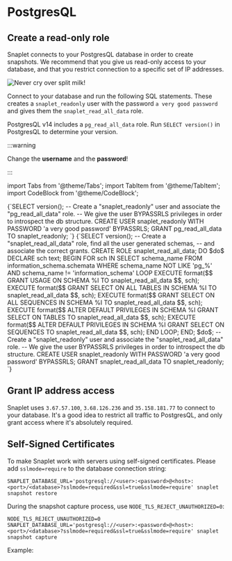 # PostgresQL

## Create a read-only role

Snaplet connects to your PostgresQL database in order to create snapshots. We recommend that you give us read-only access to your database, and that you restrict connection to a specific set of IP addresses.

<div style={{textAlign: 'center'}}>

![Never cry over split milk!](/img/snappy-spilt-milk.svg)

</div>

Connect to your database and run the following SQL statements. These creates a `snaplet_readonly` user with the password `a very good password` and gives them the `snaplet_read_all_data` role.

PostgresQL v14 includes a `pg_read_all_data` role. Run `SELECT version()` in PostgresQL to determine your version.

:::warning

Change the **username** and the **password**!

:::

import Tabs from '@theme/Tabs';
import TabItem from '@theme/TabItem';
import CodeBlock from '@theme/CodeBlock';

<Tabs>
  <TabItem value="apple" label="PostgresQL v14" default>
    <CodeBlock language="sql">
    {`SELECT version();
-- Create a "snaplet_readonly" user and associate the "pg_read_all_data" role.
-- We give the user BYPASSRLS privileges in order to introspect the db structure.
CREATE USER snaplet_readonly WITH PASSWORD 'a very good password' BYPASSRLS;
GRANT pg_read_all_data TO snaplet_readonly;
`}
    </CodeBlock>
  </TabItem>
  <TabItem value="orange" label="PostgresQL v13 and below">
    <CodeBlock language="sql">
      {`SELECT version();
-- Create a "snaplet_read_all_data" role, find all the user generated schemas, 
-- and associate the correct grants.
CREATE ROLE snaplet_read_all_data;
DO $do$
DECLARE
    sch text;
BEGIN
    FOR sch IN SELECT schema_name FROM information_schema.schemata WHERE schema_name NOT LIKE 'pg_%' AND schema_name != 'information_schema'
    LOOP
        EXECUTE format($$ GRANT USAGE ON SCHEMA %I TO snaplet_read_all_data $$, sch);
        EXECUTE format($$ GRANT SELECT ON ALL TABLES IN SCHEMA %I TO snaplet_read_all_data $$, sch);
        EXECUTE format($$ GRANT SELECT ON ALL SEQUENCES IN SCHEMA %I TO snaplet_read_all_data $$, sch);
        EXECUTE format($$ ALTER DEFAULT PRIVILEGES IN SCHEMA %I GRANT SELECT ON TABLES TO snaplet_read_all_data $$, sch);
        EXECUTE format($$ ALTER DEFAULT PRIVILEGES IN SCHEMA %I GRANT SELECT ON SEQUENCES TO snaplet_read_all_data $$, sch);
    END LOOP;
END;
$do$;
-- Create a "snaplet_readonly" user and associate the "snaplet_read_all_data" role.
-- We give the user BYPASSRLS privileges in order to introspect the db structure.
CREATE USER snaplet_readonly WITH PASSWORD 'a very good password' BYPASSRLS;
GRANT snaplet_read_all_data TO snaplet_readonly;
`}
    </CodeBlock>
  </TabItem>
  
</Tabs>

## Grant IP address access

Snaplet uses `3.67.57.100`, `3.68.126.236` and `35.158.181.77` to connect to your database. It's a good idea to restrict all traffic to PostgresQL, and only grant access where it's absolutely required.

## Self-Signed Certificates

To make Snaplet work with servers using self-signed certificates. Please add `sslmode=require` to the database connection string:
```terminal
SNAPLET_DATABASE_URL='postgresql://<user>:<password>@<host>:<port>/<database>?sslmode=required&ssl=true&sslmode=require' snaplet snapshot restore
```

During the snapshot capture process, use `NODE_TLS_REJECT_UNAUTHORIZED=0`:
```terminal
NODE_TLS_REJECT_UNAUTHORIZED=0 SNAPLET_DATABASE_URL='postgresql://<user>:<password>@<host>:<port>/<database>?sslmode=required&ssl=true&sslmode=require' snaplet snapshot capture
```


Example:

